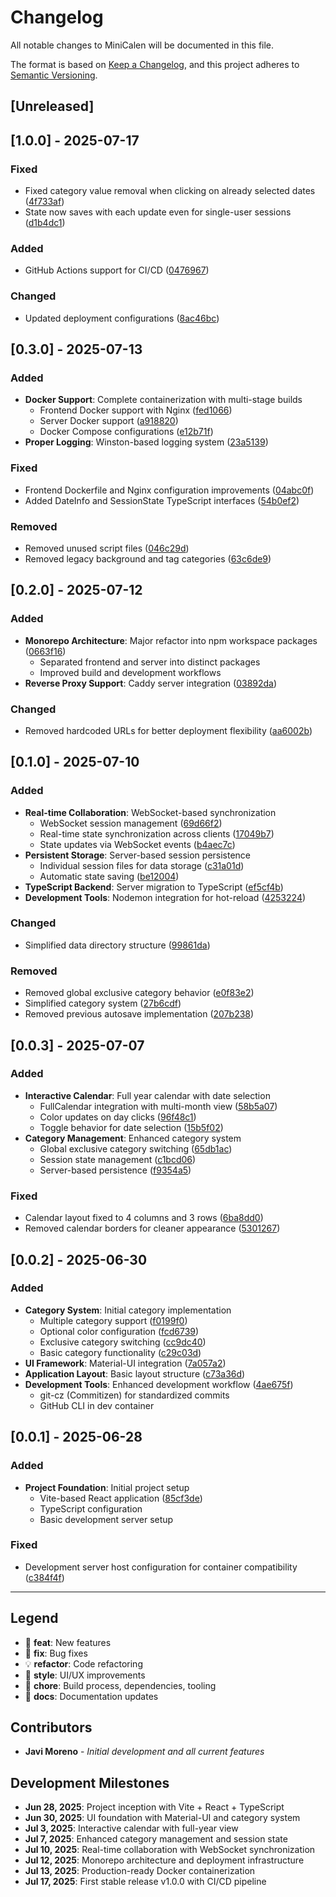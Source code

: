 # Changelog

All notable changes to MiniCalen will be documented in this file.

The format is based on [Keep a Changelog](https://keepachangelog.com/en/1.0.0/),
and this project adheres to [Semantic Versioning](https://semver.org/spec/v2.0.0.html).

## [Unreleased]

## [1.0.0] - 2025-07-17

### Fixed
- Fixed category value removal when clicking on already selected dates ([4f733af](../../commit/4f733af))
- State now saves with each update even for single-user sessions ([d1b4dc1](../../commit/d1b4dc1))

### Added
- GitHub Actions support for CI/CD ([0476967](../../commit/0476967))

### Changed
- Updated deployment configurations ([8ac46bc](../../commit/8ac46bc))

## [0.3.0] - 2025-07-13

### Added
- **Docker Support**: Complete containerization with multi-stage builds
  - Frontend Docker support with Nginx ([fed1066](../../commit/fed1066))
  - Server Docker support ([a918820](../../commit/a918820))
  - Docker Compose configurations ([e12b71f](../../commit/e12b71f))
- **Proper Logging**: Winston-based logging system ([23a5139](../../commit/23a5139))

### Fixed
- Frontend Dockerfile and Nginx configuration improvements ([04abc0f](../../commit/04abc0f))
- Added DateInfo and SessionState TypeScript interfaces ([54b0ef2](../../commit/54b0ef2))

### Removed
- Removed unused script files ([046c29d](../../commit/046c29d))
- Removed legacy background and tag categories ([63c6de9](../../commit/63c6de9))

## [0.2.0] - 2025-07-12

### Added
- **Monorepo Architecture**: Major refactor into npm workspace packages ([0663f16](../../commit/0663f16))
  - Separated frontend and server into distinct packages
  - Improved build and development workflows
- **Reverse Proxy Support**: Caddy server integration ([03892da](../../commit/03892da))

### Changed
- Removed hardcoded URLs for better deployment flexibility ([aa6002b](../../commit/aa6002b))

## [0.1.0] - 2025-07-10

### Added
- **Real-time Collaboration**: WebSocket-based synchronization
  - WebSocket session management ([69d66f2](../../commit/69d66f2))
  - Real-time state synchronization across clients ([17049b7](../../commit/17049b7))
  - State updates via WebSocket events ([b4aec7c](../../commit/b4aec7c))
- **Persistent Storage**: Server-based session persistence
  - Individual session files for data storage ([c31a01d](../../commit/c31a01d))
  - Automatic state saving ([be12004](../../commit/be12004))
- **TypeScript Backend**: Server migration to TypeScript ([ef5cf4b](../../commit/ef5cf4b))
- **Development Tools**: Nodemon integration for hot-reload ([4253224](../../commit/4253224))

### Changed
- Simplified data directory structure ([99861da](../../commit/99861da))

### Removed
- Removed global exclusive category behavior ([e0f83e2](../../commit/e0f83e2))
- Simplified category system ([27b6cdf](../../commit/27b6cdf))
- Removed previous autosave implementation ([207b238](../../commit/207b238))

## [0.0.3] - 2025-07-07

### Added
- **Interactive Calendar**: Full year calendar with date selection
  - FullCalendar integration with multi-month view ([58b5a07](../../commit/58b5a07))
  - Color updates on day clicks ([96f48c1](../../commit/96f48c1))
  - Toggle behavior for date selection ([15b5f02](../../commit/15b5f02))
- **Category Management**: Enhanced category system
  - Global exclusive category switching ([65db1ac](../../commit/65db1ac))
  - Session state management ([c1bcd06](../../commit/c1bcd06))
  - Server-based persistence ([f9354a5](../../commit/f9354a5))

### Fixed
- Calendar layout fixed to 4 columns and 3 rows ([6ba8dd0](../../commit/6ba8dd0))
- Removed calendar borders for cleaner appearance ([5301267](../../commit/5301267))

## [0.0.2] - 2025-06-30

### Added
- **Category System**: Initial category implementation
  - Multiple category support ([f0199f0](../../commit/f0199f0))
  - Optional color configuration ([fcd6739](../../commit/fcd6739))
  - Exclusive category switching ([cc9dc40](../../commit/cc9dc40))
  - Basic category functionality ([c29c03d](../../commit/c29c03d))
- **UI Framework**: Material-UI integration ([7a057a2](../../commit/7a057a2))
- **Application Layout**: Basic layout structure ([c73a36d](../../commit/c73a36d))
- **Development Tools**: Enhanced development workflow ([4ae675f](../../commit/4ae675f))
  - git-cz (Commitizen) for standardized commits
  - GitHub CLI in dev container

## [0.0.1] - 2025-06-28

### Added
- **Project Foundation**: Initial project setup
  - Vite-based React application ([85cf3de](../../commit/85cf3de))
  - TypeScript configuration
  - Basic development server setup

### Fixed
- Development server host configuration for container compatibility ([c384f4f](../../commit/c384f4f))

---

## Legend

- 🎸 **feat**: New features
- 🐛 **fix**: Bug fixes  
- 💡 **refactor**: Code refactoring
- 💄 **style**: UI/UX improvements
- 🤖 **chore**: Build process, dependencies, tooling
- 📝 **docs**: Documentation updates

## Contributors

- **Javi Moreno** - *Initial development and all current features*

## Development Milestones

- **Jun 28, 2025**: Project inception with Vite + React + TypeScript
- **Jun 30, 2025**: UI foundation with Material-UI and category system
- **Jul 3, 2025**: Interactive calendar with full-year view
- **Jul 7, 2025**: Enhanced category management and session state
- **Jul 10, 2025**: Real-time collaboration with WebSocket synchronization
- **Jul 12, 2025**: Monorepo architecture and deployment infrastructure
- **Jul 13, 2025**: Production-ready Docker containerization
- **Jul 17, 2025**: First stable release v1.0.0 with CI/CD pipeline
